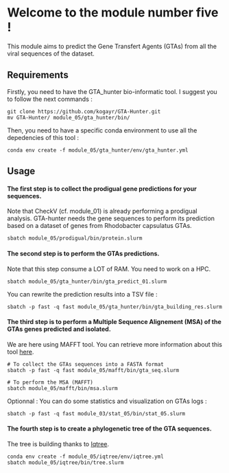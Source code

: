 #       Welcome to the module number five !      

This module aims to predict the Gene Transfert Agents (GTAs) from all the viral sequences of the dataset.

## Requirements
Firstly, you need to have the GTA_hunter bio-informatic tool. 
I suggest you to follow the next commands : 
```
git clone https://github.com/kogayr/GTA-Hunter.git
mv GTA-Hunter/ module_05/gta_hunter/bin/
```
Then, you need to have a specific conda environment to use all the depedencies of this tool :
```
conda env create -f module_05/gta_hunter/env/gta_hunter.yml
```

## Usage
#### The **first** step is to collect the prodigual gene predictions for your sequences. 

Note that CheckV (cf. module_01) is already performing a prodigual analysis. 
GTA-hunter needs the gene sequences to perform its prediction based on a dataset of genes from Rhodobacter capsulatus GTAs.
```
sbatch module_05/prodigual/bin/protein.slurm
```

#### The **second** step is to perform the GTAs predictions. 
Note that this step consume a LOT of RAM.
You need to work on a HPC.
```
sbatch module_05/gta_hunter/bin/gta_predict_01.slurm
```
You can rewrite the prediction results into a TSV file :
```
sbatch -p fast -q fast module_05/gta_hunter/bin/gta_building_res.slurm
```

#### The **third** step is to perform a Multiple Sequence Alignement (MSA) of the GTAs genes predicted and isolated.
We are here using MAFFT tool. You can retrieve more information about this tool [here](https://github.com/GSLBiotech/mafft).
```
# To collect the GTAs sequences into a FASTA format
sbatch -p fast -q fast module_05/mafft/bin/gta_seq.slurm

# To perform the MSA (MAFFT)
sbatch module_05/mafft/bin/msa.slurm
```

Optionnal : You can do some statistics and visualization on GTAs logs :
```
sbatch -p fast -q fast module_03/stat_05/bin/stat_05.slurm
```

#### The **fourth** step is to create a phylogenetic tree of the GTA sequences.

The tree is building thanks to [Iqtree](https://github.com/iqtree/iqtree2).

```
conda env create -f module_05/iqtree/env/iqtree.yml
sbatch module_05/iqtree/bin/tree.slurm
```

